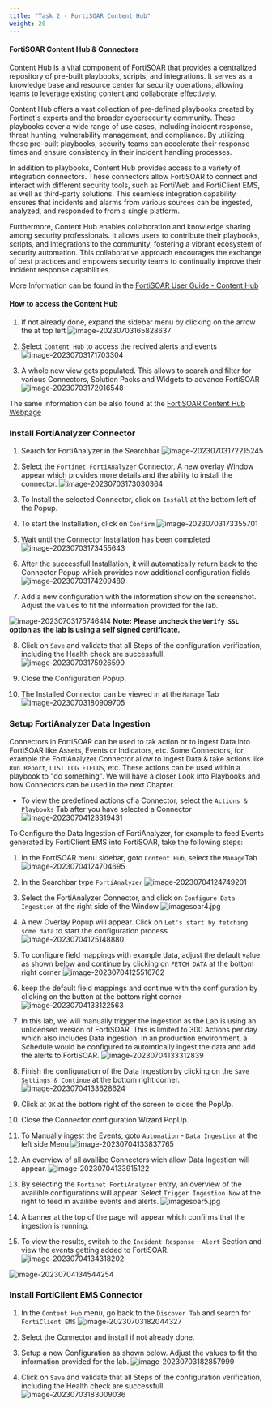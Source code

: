 ```yaml
---
title: "Task 2 - FortiSOAR Content Hub"
weight: 20
---
```



#### FortiSOAR Content Hub & Connectors

Content Hub is a vital component of FortiSOAR that provides a centralized repository of pre-built playbooks, scripts, and integrations. It serves as a knowledge base and resource center for security operations, allowing teams to leverage existing content and collaborate effectively.

Content Hub offers a vast collection of pre-defined playbooks created by Fortinet's experts and the broader cybersecurity community. These playbooks cover a wide range of use cases, including incident response, threat hunting, vulnerability management, and compliance. By utilizing these pre-built playbooks, security teams can accelerate their response times and ensure consistency in their incident handling processes.

In addition to playbooks, Content Hub provides access to a variety of integration connectors. These connectors allow FortiSOAR to connect and interact with different security tools, such as FortiWeb and FortiClient EMS, as well as third-party solutions. This seamless integration capability ensures that incidents and alarms from various sources can be ingested, analyzed, and responded to from a single platform.

Furthermore, Content Hub enables collaboration and knowledge sharing among security professionals. It allows users to contribute their playbooks, scripts, and integrations to the community, fostering a vibrant ecosystem of security automation. This collaborative approach encourages the exchange of best practices and empowers security teams to continually improve their incident response capabilities.

More Information can be found in the [FortiSOAR User Guide - Content Hub](http://docs.fortinet.com/document/fortisoar/7.4.1/user-guide/667127/content-hub)

#### How to access the Content Hub

1. If not already done, expand the sidebar menu by clicking on the arrow the at top left
![image-20230703165828637](../assets/image-20230703165828637.png)

2. Select `Content Hub`  to access the recived alerts and events
![image-20230703171703304](../assets/image-20230703171703304.png)

3. A whole new view gets populated. This allows to search and filter for various Connectors, Solution Packs and Widgets to advance FortiSOAR
![image-20230703172016548](../assets/image-20230703172016548.png)

The same information can be also found at the [FortiSOAR Content Hub Webpage](https://fortisoar.contenthub.fortinet.com/)

### Install FortiAnalyzer Connector

1. Search for FortiAnalyzer in the Searchbar
![image-20230703172215245](../assets/image-20230703172215245.png)

2. Select the `Fortinet FortiAnalyzer` Connector. A new overlay Window appear which provides more details and the ability to install the connector.
![image-20230703173030364](../assets/image-20230703173030364.png)

3. To Install the selected Connector, click on `Install` at the bottom left of the Popup.

4. To start the Installation, click on `Confirm`
![image-20230703173355701](../assets/image-20230703173355701.png)

5. Wait until the Connector Installation has been completed
![image-20230703173455643](../assets/image-20230703173455643.png)

6. After the successfull Installation, it will automatically return back to the Connector Popup which provides now additional configuration fields
![image-20230703174209489](../assets/image-20230703174209489.png)

7. Add a new configuration with the information show on the screenshot. Adjust the values to fit the information provided for the lab.

![image-20230703175746414](../assets/image-20230703175746414.png)
**Note: Please uncheck the `Verify SSL ` option as the lab is using a self signed certificate.**

8. Click on `Save` and validate that all Steps of the configuration verification, including the Health check are successfull.
![image-20230703175926590](../assets/image-20230703175926590.png)

9. Close the Configuration Popup. 

10. The Installed Connector can be viewed in at the `Manage` Tab
![image-20230703180909705](../assets/image-20230703180909705.png)

### Setup FortiAnalyzer Data Ingestion

Connectors in FortiSOAR can be used to tak action or to ingest Data into FortiSOAR like Assets, Events or Indicators, etc. Some Connectors, for example the FortiAnalyzer Connector allow to Ingest Data & take actions like `Run Report`, `LIST LOG FIELDS`, etc. These actions can be used within a playbook to "do something". We will have a closer Look into Playbooks and how Connectors can be used in the next Chapter.

- To view the predefined actions of a Connector, select the `Actions & Playbooks` Tab after you have selected a Connector
![image-20230704123319431](../assets/image-20230704123319431.png)

To Configure the Data Ingestion of FortiAnalyzer, for example to feed Events generated by FortiClient EMS into FortiSOAR, take the following steps:

1. In the FortiSOAR menu sidebar, goto `Content Hub`, select the `Manage`Tab
![image-20230704124704695](../assets/image-20230704124704695.png)

2. In the Searchbar type `FortiAnalyzer`
![image-20230704124749201](../assets/image-20230704124749201.png)

3. Select the FortiAnalyzer Connector, and click on `Configure Data Ingestion` at the right side of the Window
    ![imagesoar4.jpg](../assets/imagesoar4.jpg)

4. A new Overlay Popup will appear. Click on `Let's start by fetching some data` to start the configuration process
![image-20230704125148880](../assets/image-20230704125148880.png)

5. To configure field mappings with example data, adjust the default value as shown below and continue by clicking on `FETCH DATA` at the bottom right corner
![image-20230704125516762](../assets/image-20230704125516762.png)

6. keep the default field mappings and continue with the configuration by clicking on the button at the bottom right corner
![image-20230704133122563](../assets/image-20230704133122563.png)

7. In this lab, we will manually trigger the ingestion as the Lab is using an unlicensed version of FortiSOAR. This is limited to 300 Actions per day which also includes Data ingestion. In an production environment, a Schedule would be configured to automtically ingest the data and add the alerts to FortiSOAR.
![image-20230704133312839](../assets/image-20230704133312839.png)

8. Finish the configuration of the Data Ingestion by clicking on the `Save Settings & Continue` at the bottom right corner.
![image-20230704133628624](../assets/image-20230704133628624.png)

9. Click at `OK` at the bottom right of the screen to close the PopUp.
10. Close the Connector configuration Wizard PopUp.
11. To Manually ingest the Events, goto `Automation` - `Data Ingestion` at the left side Menu
![image-20230704133837765](../assets/image-20230704133837765.png)

12. An overview of all availibe Connectors wich allow Data Ingestion will appear.
![image-20230704133915122](../assets/image-20230704133915122.png)

13. By selecting the `Fortinet FortiAnalyzer` entry, an overview of the availible configurations will appear. Select `Trigger Ingestion Now` at the right to feed in availibe events and alerts.
![imagesoar5.jpg](../assets/imagesoar5.jpg)

14. A banner at the top of the page will appear which confirms that the ingestion is running. 
15. To view the results, switch to the `Incident Response` - `Alert` Section and view the events getting added to FortiSOAR.
![image-20230704134318202](../assets/image-20230704134318202.png)

![image-20230704134544254](../assets/image-20230704134544254.png)

### Install FortiClient EMS Connector

1. In the `Content Hub` menu, go back to the `Discover Tab` and search for `FortiClient EMS`
![image-20230703182044327](../assets/image-20230703182044327.png)

2. Select the Connector and install if not already done.
3. Setup a new Configuration as shown below. Adjust the values to fit the information provided for the lab.
![image-20230703182857999](../assets/image-20230703182857999.png)

4. Click on `Save` and validate that all Steps of the configuration verification, including the Health check are successfull. 
![image-20230703183009036](../assets/image-20230703183009036.png)